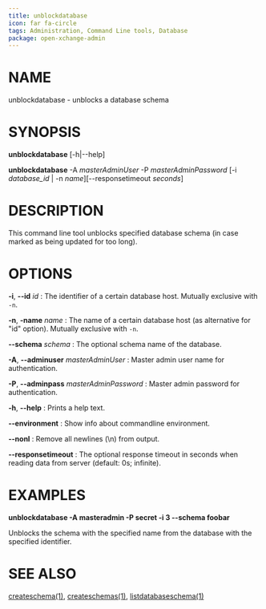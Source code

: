 ```yaml
---
title: unblockdatabase
icon: far fa-circle
tags: Administration, Command Line tools, Database
package: open-xchange-admin
---
```


# NAME

unblockdatabase - unblocks a database schema

# SYNOPSIS

**unblockdatabase** [-h|--help]

**unblockdatabase** -A *masterAdminUser* -P *masterAdminPassword* [-i *database_id* | -n *name*][--responsetimeout *seconds*]

# DESCRIPTION

This command line tool unblocks specified database schema (in case marked as being updated for too long).

# OPTIONS

**-i**, **--id** *id*
: The identifier of a certain database host. Mutually exclusive with `-n`.

**-n**, **-name** *name*
: The name of a certain database host (as alternative for "id" option). Mutually exclusive with `-n`.

**--schema** *schema*
: The optional schema name of the database.

**-A**, **--adminuser** *masterAdminUser*
: Master admin user name for authentication.

**-P**, **--adminpass** *masterAdminPassword*
: Master admin password for authentication.

**-h**, **--help**
: Prints a help text.

**--environment**
: Show info about commandline environment.

**--nonl**
: Remove all newlines (\\n) from output.

**--responsetimeout**
: The optional response timeout in seconds when reading data from server (default: 0s; infinite).

# EXAMPLES

**unblockdatabase -A masteradmin -P secret -i 3 --schema foobar**

Unblocks the schema with the specified name from the database with the specified identifier.

# SEE ALSO

[createschema(1)](createschema.html), [createschemas(1)](createschema.html), [listdatabaseschema(1)](listdatabaseschema.html)
